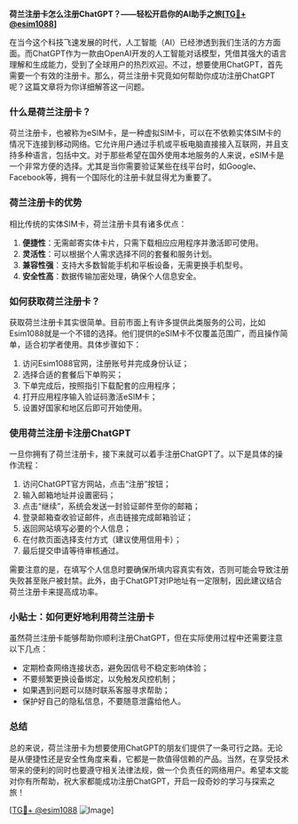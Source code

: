 **荷兰注册卡怎么注册ChatGPT？——轻松开启你的AI助手之旅[[TG💪+ @esim1088](https://t.me/s/esim1088)]**

在当今这个科技飞速发展的时代，人工智能（AI）已经渗透到我们生活的方方面面。而ChatGPT作为一款由OpenAI开发的人工智能对话模型，凭借其强大的语言理解和生成能力，受到了全球用户的热烈欢迎。不过，想要使用ChatGPT，首先需要一个有效的注册卡。那么，荷兰注册卡究竟如何帮助你成功注册ChatGPT呢？这篇文章将为你详细解答这一问题。

### 什么是荷兰注册卡？

荷兰注册卡，也被称为eSIM卡，是一种虚拟SIM卡，可以在不依赖实体SIM卡的情况下连接到移动网络。它允许用户通过手机或平板电脑直接接入互联网，并且支持多种语言，包括中文。对于那些希望在国外使用本地服务的人来说，eSIM卡是一个非常方便的选择。尤其是当你需要验证某些在线平台时，如Google、Facebook等，拥有一个国际化的注册卡就显得尤为重要了。

### 荷兰注册卡的优势

相比传统的实体SIM卡，荷兰注册卡具有诸多优点：

1. **便捷性**：无需邮寄实体卡片，只需下载相应应用程序并激活即可使用。
2. **灵活性**：可以根据个人需求选择不同的套餐和服务计划。
3. **兼容性强**：支持大多数智能手机和平板设备，无需更换手机型号。
4. **安全性高**：数据传输加密处理，确保个人信息安全。

### 如何获取荷兰注册卡？

获取荷兰注册卡其实很简单。目前市面上有许多提供此类服务的公司，比如Esim1088就是一个不错的选择。他们提供的eSIM卡不仅覆盖范围广，而且操作简单，适合初学者使用。具体步骤如下：

1. 访问Esim1088官网，注册账号并完成身份认证；
2. 选择合适的套餐后下单购买；
3. 下单完成后，按照指引下载配套的应用程序；
4. 打开应用程序输入验证码激活eSIM卡；
5. 设置好国家和地区后即可开始使用。

### 使用荷兰注册卡注册ChatGPT

一旦你拥有了荷兰注册卡，接下来就可以着手注册ChatGPT了。以下是具体的操作流程：

1. 访问ChatGPT官方网站，点击“注册”按钮；
2. 输入邮箱地址并设置密码；
3. 点击“继续”，系统会发送一封验证邮件至你的邮箱；
4. 登录邮箱查收验证邮件，点击链接完成邮箱验证；
5. 返回网站填写必要的个人信息；
6. 在付款页面选择支付方式（建议使用信用卡）；
7. 最后提交申请等待审核通过。

需要注意的是，在填写个人信息时要确保所填内容真实有效，否则可能会导致注册失败甚至账户被封禁。此外，由于ChatGPT对IP地址有一定限制，因此建议结合荷兰注册卡来提高成功率。

### 小贴士：如何更好地利用荷兰注册卡

虽然荷兰注册卡能够帮助你顺利注册ChatGPT，但在实际使用过程中还需要注意以下几点：

- 定期检查网络连接状态，避免因信号不稳定影响体验；
- 不要频繁更换设备绑定，以免触发风控机制；
- 如果遇到问题可以随时联系客服寻求帮助；
- 保护好自己的隐私信息，不要随意泄露给他人。

### 总结

总的来说，荷兰注册卡为想要使用ChatGPT的朋友们提供了一条可行之路。无论是从便捷性还是安全性角度来看，它都是一款值得信赖的产品。当然，在享受技术带来的便利的同时也要遵守相关法律法规，做一个负责任的网络用户。希望本文能对你有所帮助，祝大家都能成功注册ChatGPT，开启一段奇妙的学习与探索之旅！

[[TG💪+ @esim1088](https://t.me/s/esim1088) ![Image](https://i.postimg.cc/4NQfJmqS/Snipaste-2025-05-13-00-14-12.png)]